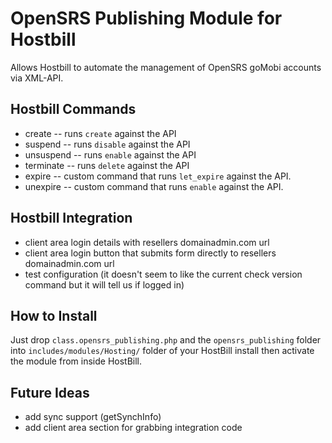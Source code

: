 OpenSRS Publishing Module for Hostbill
======================================

Allows Hostbill to automate the management of OpenSRS goMobi accounts via XML-API.

Hostbill Commands
-----------------

* create -- runs `create` against the API
* suspend -- runs `disable` against the API
* unsuspend -- runs `enable` against the API
* terminate -- runs `delete` against the API
* expire -- custom command that runs `let_expire` against the API.
* unexpire -- custom command that runs `enable` against the API.

Hostbill Integration
--------------------

* client area login details with resellers domainadmin.com url
* client area login button that submits form directly to resellers domainadmin.com url
* test configuration (it doesn't seem to like the current check version command but it will tell us if logged in)

How to Install
--------------

Just drop `class.opensrs_publishing.php` and the `opensrs_publishing` folder into `includes/modules/Hosting/` folder of your HostBill install then activate the module from inside HostBill.

Future Ideas
------------

* add sync support (getSynchInfo)
* add client area section for grabbing integration code